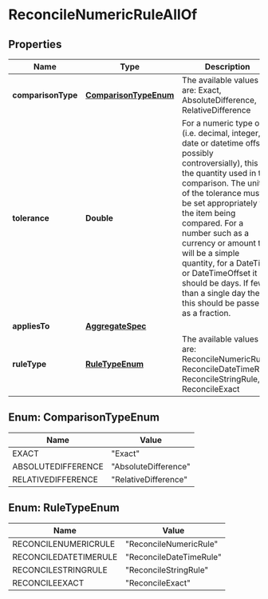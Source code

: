 

# ReconcileNumericRuleAllOf


## Properties

Name | Type | Description | Notes
------------ | ------------- | ------------- | -------------
**comparisonType** | [**ComparisonTypeEnum**](#ComparisonTypeEnum) | The available values are: Exact, AbsoluteDifference, RelativeDifference | 
**tolerance** | **Double** | For a numeric type only (i.e. decimal, integer, date or datetime offset possibly controversially), this is the quantity used in the comparison.  The units of the tolerance must be set appropriately for the item being compared.  For a number such as a currency or amount that will be a simple quantity, for a DateTime or DateTimeOffset it should be days. If fewer than a single day then this should be  passed as a fraction. |  [optional]
**appliesTo** | [**AggregateSpec**](AggregateSpec.md) |  | 
**ruleType** | [**RuleTypeEnum**](#RuleTypeEnum) | The available values are: ReconcileNumericRule, ReconcileDateTimeRule, ReconcileStringRule, ReconcileExact | 



## Enum: ComparisonTypeEnum

Name | Value
---- | -----
EXACT | &quot;Exact&quot;
ABSOLUTEDIFFERENCE | &quot;AbsoluteDifference&quot;
RELATIVEDIFFERENCE | &quot;RelativeDifference&quot;



## Enum: RuleTypeEnum

Name | Value
---- | -----
RECONCILENUMERICRULE | &quot;ReconcileNumericRule&quot;
RECONCILEDATETIMERULE | &quot;ReconcileDateTimeRule&quot;
RECONCILESTRINGRULE | &quot;ReconcileStringRule&quot;
RECONCILEEXACT | &quot;ReconcileExact&quot;



